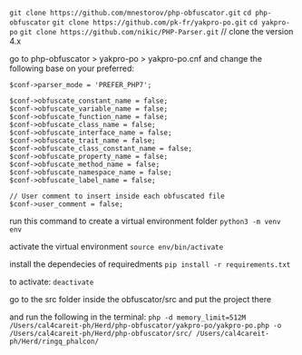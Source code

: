 `git clone https://github.com/mnestorov/php-obfuscator.git`
`cd php-obfuscator`
`git clone https://github.com/pk-fr/yakpro-po.git`
`cd yakpro-po`
`git clone https://github.com/nikic/PHP-Parser.git` // clone the version 4.x

go to  php-obfuscator > yakpro-po > yakpro-po.cnf and change the following base on your preferred:
```
$conf->parser_mode = 'PREFER_PHP7'; 

$conf->obfuscate_constant_name = false;         
$conf->obfuscate_variable_name = false;        
$conf->obfuscate_function_name = false;        
$conf->obfuscate_class_name = false;         
$conf->obfuscate_interface_name = false;         
$conf->obfuscate_trait_name = false;         
$conf->obfuscate_class_constant_name = false;        
$conf->obfuscate_property_name = false;        
$conf->obfuscate_method_name = false;         
$conf->obfuscate_namespace_name = false;         
$conf->obfuscate_label_name = false;    

// User comment to insert inside each obfuscated file
$conf->user_comment = false;
```

run this command to create a virtual environment folder
`python3 -m venv env`

activate the virtual environment
`source env/bin/activate`

install the dependecies of requiredments
`pip install -r requirements.txt`

to activate:
`deactivate`

go to the src folder inside the obfuscator/src and put the project there

and run the following in the terminal:
`php -d memory_limit=512M /Users/cal4careit-ph/Herd/php-obfuscator/yakpro-po/yakpro-po.php -o /Users/cal4careit-ph/Herd/php-obfuscator/src/ /Users/cal4careit-ph/Herd/ringq_phalcon/`
